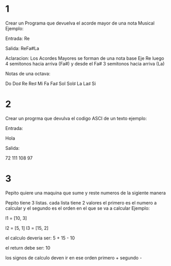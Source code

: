 # 1
Crear un Programa que devuelva el acorde mayor de una nota Musical 
Ejemplo:

Entrada: Re

Salida: ReFa#La

Aclaracion:
Los Acordes Mayores se forman de una nota base Eje Re luego 4 semitonos hacia arriva (Fa#) y desde el Fa# 3 semitonos hacia arriva (La)

Notas de una octava:

Do 
Do♯ 
Re
Re♯
Mi
Fa
Fa♯
Sol
Sol♯
La
La♯
Si 

# 2
Crear un progrma que devulva el codigo ASCI de un texto ejemplo:

Entrada:

Hola 

Salida:

72 111 108 97

# 3 

Pepito quiere una maquina que sume y reste numeros de la sigiente manera

Pepito tiene 3 listas. cada lista tiene 2 valores el primero es el numero a calcular y el segundo es el orden en el que se va a calcular Ejemplo:

l1 = [10, 3]

l2 = [5, 1]
l3 = [15, 2]

el calculo deveria ser: 5 + 15 - 10 

el return debe ser: 10
                          
            
los signos de calculo deven ir en ese orden primero + segundo -